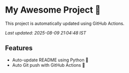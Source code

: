 # My Awesome Project 🚀

This project is automatically updated using GitHub Actions.

_Last updated: 2025-08-09 21:04:48 IST_

## Features
- Auto-update README using Python 🐍
- Auto Git push with GitHub Actions 🤖
